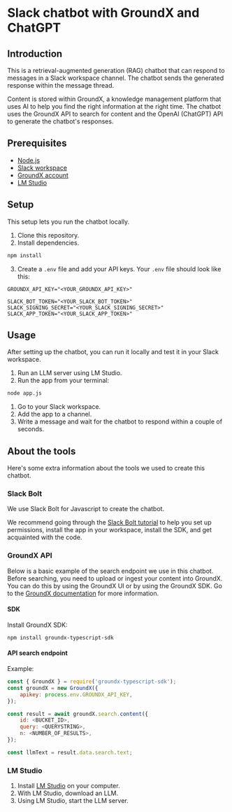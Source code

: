 # Slack chatbot with GroundX and ChatGPT

## Introduction
This is a retrieval-augmented generation (RAG) chatbot that can respond to messages in a Slack workspace channel. The chatbot sends the generated response within the message thread.

Content is stored within GroundX, a knowledge management platform that uses AI to help you find the right information at the right time. The chatbot uses the GroundX API to search for content and the OpenAI (ChatGPT) API to generate the chatbot's responses.

## Prerequisites
- [Node.js](https://nodejs.org/en/download/)
- [Slack workspace](https://slack.com/get-started#/create)
- [GroundX account](https://www.groundx.ai/)
- [LM Studio](https://lmstudio.ai/)


## Setup
This setup lets you run the chatbot locally.

1. Clone this repository.
2. Install dependencies.
```bash
npm install
```
3. Create a `.env` file and add your API keys. Your `.env` file should look like this:
```
GROUNDX_API_KEY="<YOUR_GROUNDX_API_KEY>"

SLACK_BOT_TOKEN="<YOUR_SLACK_BOT_TOKEN>"
SLACK_SIGNING_SECRET="<YOUR_SLACK_SIGNING_SECRET>"
SLACK_APP_TOKEN="<YOUR_SLACK_APP_TOKEN>"
```

## Usage
After setting up the chatbot, you can run it locally and test it in your Slack workspace.

1. Run an LLM server using LM Studio.
2. Run the app from your terminal:
```bash
node app.js
```
1. Go to your Slack workspace.
2. Add the app to a channel.
3. Write a message and wait for the chatbot to respond within a couple of seconds.

## About the tools
Here's some extra information about the tools we used to create this chatbot.

### Slack Bolt
We use Slack Bolt for Javascript to create the chatbot. 

We recommend going through the [Slack Bolt tutorial](https://slack.dev/bolt-js/tutorial/getting-started) to help you set up permissions, install the app in your workspace, install the SDK, and get acquainted with the code.


### GroundX API
Below is a basic example of the search endpoint we use in this chatbot. Before searching, you need to upload or ingest your content into GroundX. You can do this by using the GroundX UI or by using the GroundX SDK. Go to the [GroundX documentation](https://documentation.groundx.ai/docs/welcome) for more information.

#### SDK
Install GroundX SDK:
```
npm install groundx-typescript-sdk
```
#### API search endpoint

Example:
```js
const { GroundX } = require('groundx-typescript-sdk');
const groundX = new GroundX({
    apikey: process.env.GROUNDX_API_KEY,
});

const result = await groundX.search.content({
    id: <BUCKET_ID>,
    query: <QUERYSTRING>,
    n: <NUMBER_OF_RESULTS>,
});

const llmText = result.data.search.text;
```

### LM Studio

1. Install [LM Studio](https://lmstudio.ai/) on your computer.
2. With LM Studio, download an LLM.
3. Using LM Studio, start the LLM server.